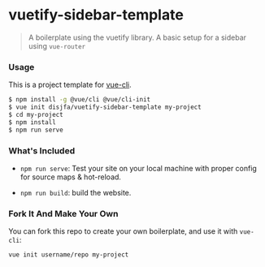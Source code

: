 # vuetify-sidebar-template

> A boilerplate using the vuetify library. A basic setup for a sidebar using `vue-router`

### Usage

This is a project template for [vue-cli](https://github.com/vuejs/vue-cli).

``` bash
$ npm install -g @vue/cli @vue/cli-init
$ vue init disjfa/vuetify-sidebar-template my-project
$ cd my-project
$ npm install
$ npm run serve
```

### What's Included

- `npm run serve`: Test your site on your local machine with proper config for source maps & hot-reload.

- `npm run build`: build the website.

### Fork It And Make Your Own

You can fork this repo to create your own boilerplate, and use it with `vue-cli`:

``` bash
vue init username/repo my-project
```